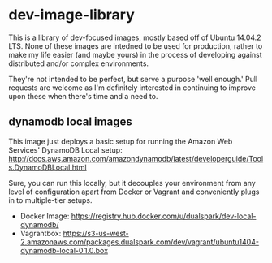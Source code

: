 # dev-image-library

This is a library of dev-focused images, mostly based off of Ubuntu 14.04.2 LTS. None of these images are intedned to be used for production, rather to make my life easier (and maybe yours) in the process of developing against distributed and/or complex environments.

They're not intended to be perfect, but serve a purpose 'well enough.' Pull requests are welcome as I'm definitely interested in continuing to improve upon these when there's time and a need to.

## dynamodb local images

This image just deploys a basic setup for running the Amazon Web Services' DynamoDB Local setup: http://docs.aws.amazon.com/amazondynamodb/latest/developerguide/Tools.DynamoDBLocal.html

Sure, you can run this locally, but it decouples your environment from any level of configuration apart from Docker or Vagrant and conveniently plugs in to multiple-tier setups.

* Docker Image: https://registry.hub.docker.com/u/dualspark/dev-local-dynamodb/
* Vagrantbox:   https://s3-us-west-2.amazonaws.com/packages.dualspark.com/dev/vagrant/ubuntu1404-dynamodb-local-0.1.0.box
